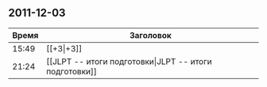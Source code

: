 ## 2011-12-03
| Время | Заголовок |
| --- | --- |
| 15:49 | [[+3\|+3]] |
| 21:24 | [[JLPT -- итоги подготовки\|JLPT -- итоги подготовки]] |
